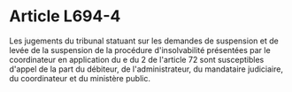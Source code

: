 # Article L694-4

<p>Les jugements du tribunal statuant sur les demandes de suspension et de levée de la suspension de la procédure d'insolvabilité présentées par le coordinateur en application du e du 2 de l'article 72 sont susceptibles d'appel de la part du débiteur, de l'administrateur, du mandataire judiciaire, du coordinateur et du ministère public.</p>